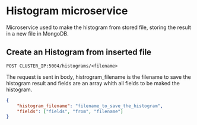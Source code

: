 # Histogram microservice
Microservice used to make the histogram from stored file, storing the result in a new file in MongoDB.

## Create an Histogram from inserted file
`POST CLUSTER_IP:5004/histograms/<filename>`

The request is sent in body, histrogram_filename is the filename to save the histogram result and fields are an array whith all fields to be maked the histogram.

```json
{
    "histogram_filename": "filename_to_save_the_histogram",
    "fields": ["fields", "from", "filename"]
}
```
